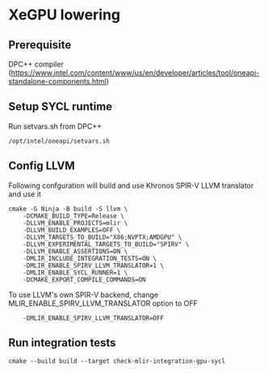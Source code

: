 # XeGPU lowering
## Prerequisite
DPC++ compiler (https://www.intel.com/content/www/us/en/developer/articles/tool/oneapi-standalone-components.html)

## Setup SYCL runtime
Run setvars.sh from DPC++
```
/opt/intel/oneapi/setvars.sh
```

## Config LLVM
Following confguration will build and use Khronos SPIR-V LLVM translator and use it
```
cmake -G Ninja -B build -S llvm \
    -DCMAKE_BUILD_TYPE=Release \
    -DLLVM_ENABLE_PROJECTS=mlir \
    -DLLVM_BUILD_EXAMPLES=OFF \
    -DLLVM_TARGETS_TO_BUILD="X86;NVPTX;AMDGPU" \
    -DLLVM_EXPERIMENTAL_TARGETS_TO_BUILD="SPIRV" \
    -DLLVM_ENABLE_ASSERTIONS=ON \
    -DMLIR_INCLUDE_INTEGRATION_TESTS=ON \
    -DMLIR_ENABLE_SPIRV_LLVM_TRANSLATOR=1 \
    -DMLIR_ENABLE_SYCL_RUNNER=1 \
    -DCMAKE_EXPORT_COMPILE_COMMANDS=ON
```
To use LLVM's own SPIR-V backend, change MLIR_ENABLE_SPIRV_LLVM_TRANSLATOR option to OFF
```
    -DMLIR_ENABLE_SPIRV_LLVM_TRANSLATOR=OFF
```


## Run integration tests
```
cmake --build build --target check-mlir-integration-gpu-sycl
```
